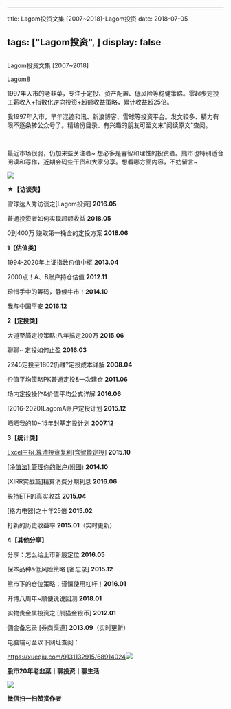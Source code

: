 
---
title:   Lagom投资文集 [2007~2018]-Lagom投资
date: 2018-07-05

tags: ["Lagom投资", ]
display: false
---


## 



Lagom投资文集 [2007~2018]




Lagom8




1997年入市的老韭菜，专注于定投、资产配置、低风险等稳健策略。零起步定投工薪收入+指数化逆向投资+超额收益策略，累计收益超25倍。






我1997年入市，早年混迹和讯、新浪博客、雪球等投资平台。发文较多、精力有限不逐条转公众号了。精编份目录、有兴趣的朋友可至文末"阅读原文"查阅。

&nbsp;

最近市场很弱，仍加来些关注者~ 想必多是睿智和理性的投资者。熊市也特别适合阅读和写作，近期会码些干货和大家分享。想看哪方面内容，不妨留言~



<img class="" data-copyright="0" data-ratio="0.05776173285198556" data-s="300,640" src="https://mmbiz.qpic.cn/mmbiz_png/ZB4WjgjLjJW3KtDibicU3BB1HNQ9lDS2M5oGRnchkNPRzYsc0Ua6CIu7rZH3vAficcBEPYHU9ZTPqkic1sicT8CaxQQ/640?wx_fmt=png" data-type="png" data-w="554" style=""/>



**★【访谈类】**

雪球达人秀访谈之[Lagom投资] **2016.05**

普通投资者如何实现超额收益 **2018.05**

0到400万 赚取第一桶金的定投方案 **2018.06**



**1【估值类】**

1994-2020年上证指数价值中枢&nbsp;**2013.04**

2000点！A、B账户持仓估值 **2012.11**

珍惜手中的筹码，静候牛市！**2014.10**

我与中国平安 **2016.12**



**2【定投类】**

大道至简定投策略:八年搞定200万&nbsp;**2015.06**

聊聊~ 定投如何止盈 **2016.03**

2245定投至1802仍赚?定投成本详解&nbsp;**2008.04**

价值平均策略PK普通定投&amp;一次建仓 **2011.06**

场内定投操作&amp;价值平均公式详解 **2016.06**

[2016-2020]LagomA账户定投计划 **2015.12**

晒晒我的10~15年封基定投计划 **2007.12**



**3【统计类】**

[Excel三招,算清投资复利[含智能定投]](https://mp.weixin.qq.com/s?__biz=MzI3MDQ2NjY2Mw==&amp;mid=2247483673&amp;idx=1&amp;sn=e20b4a16d3c5cf7302ca78466114fe66&amp;chksm=ead1ea11dda663077dc01daa82d11ef31de310d23c7d5e3ebefcbca006cbe65a096f194398a3&amp;scene=21#wechat_redirect) **2015.10**

[[净值法] 管理你的账户(附图)](https://mp.weixin.qq.com/s?__biz=MzI3MDQ2NjY2Mw==&amp;mid=2247483659&amp;idx=1&amp;sn=9d58af07f5dd94ff747ff209f7772ea4&amp;chksm=ead1ea03dda66315bde14a6cea0de1e0f18ca0033f64c58e5b47b7f7d879948c2c271cf41928&amp;scene=21#wechat_redirect)&nbsp;**2014.10**

[XIRR实战篇]精算消费分期利息 **2016.06**

长持ETF的真实收益 **2015.04**

[格力电器]之十年25倍 **2015.02**

打新的历史收益率 **2015.01**（实时更新）



**4【其他分享】**

分享：怎么给上市新股定位 **2016.05**

保本品种&amp;低风险策略 [备忘录] **2015.12**

熊市下的仓位策略：谨慎使用杠杆！**2016.01**

开博八周年~顺便说说回测 **2018.01**

实物贵金属投资之 [熊猫金银币] **2012.01**

佣金备忘录 [券商渠道] **2013.09**（实时更新）

电脑端可至以下网址查阅：

https://xueqiu.com/9131132915/68914024<img class="" data-copyright="0" data-ratio="0.05776173285198556" data-s="300,640" src="https://mmbiz.qpic.cn/mmbiz_png/ZB4WjgjLjJW3KtDibicU3BB1HNQ9lDS2M5oGRnchkNPRzYsc0Ua6CIu7rZH3vAficcBEPYHU9ZTPqkic1sicT8CaxQQ/640?wx_fmt=png" data-type="png" data-w="554"/>

**股市20年老韭菜丨聊投资丨聊生活**

<img class="" data-copyright="0" data-ratio="0.390625" data-s="300,640" src="https://mmbiz.qpic.cn/mmbiz_png/ZB4WjgjLjJW3KtDibicU3BB1HNQ9lDS2M5AHEoeiaz0dQ4NfIRjBMuXvyJn8dXWm7ftklb0xqheiaMia0zbkyMJiaKzA/640?wx_fmt=png" data-type="png" data-w="640" style=""/>


**微信扫一扫赞赏作者**















